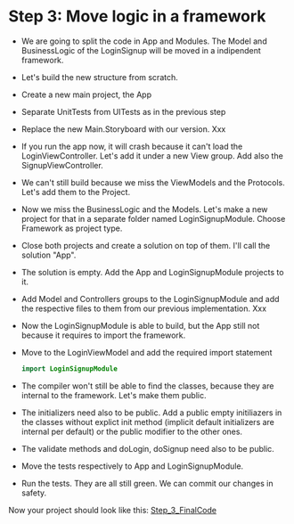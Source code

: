 # Step 3: Move logic in a framework

- We are going to split the code in App and Modules. The Model and BusinessLogic of the LoginSignup will be moved in a indipendent framework.

- Let's build the new structure from scratch.

- Create a new main project, the App

- Separate UnitTests from UITests as in the previous step

- Replace the new Main.Storyboard with our version.
  Xxx

- If you run the app now, it will crash because it can't load the LoginViewController. Let's add it under a new View group. Add also the SignupViewController.

- We can't still build because we miss the ViewModels and the Protocols. Let's add them to the Project.

- Now we miss the BusinessLogic and the Models. Let's make a new project for that in a separate folder named LoginSignupModule. Choose Framework as project type.

- Close both projects and create a solution on top of them. I'll call the solution "App".

- The solution is empty. Add the App and LoginSignupModule projects to it.

- Add Model and Controllers groups to the LoginSignupModule and add the respective files to them from our previous implementation.
  Xxx

- Now the LoginSignupModule is able to build, but the App still not because it requires to import the framework.

- Move to the LoginViewModel and add the required import statement

  ```swift
  import LoginSignupModule 
  ```

- The compiler won't still be able to find the classes, because they are internal to the framework. Let's make them public.

- The initializers need also to be public. Add a public empty initiliazers in the classes without explict init method (implicit default initializers are internal per default) or the public modifier to the other ones.

- The validate methods and doLogin, doSignup need also to be public.

- Move the tests respectively to App and LoginSignupModule.

- Run the tests. They are all still green. We can commit our changes in safety.



Now your project should look like this:
[Step_3_FinalCode](FinalCode/)
